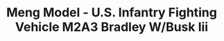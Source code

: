 ---
layout: product
title: "Meng Model - U.S. Infantry Fighting Vehicle M2A3 Bradley W/Busk Iii"
price: "8300" 
desc: "N/A"
img_path: "/assets/img/MM-SS-004.jpg"
brand: "N/A"
available: false
special_offer: false
new: false
soon: false
cat: "010000"
subcat: "011000"
subsubcat: "0N/A"
sifra: "MM-SS-004"
popular: false
---